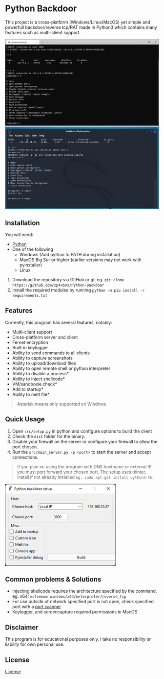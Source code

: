 # Python Backdoor

This project is a cross-platform (Windows/Linux/MacOS) yet simple and powerfull backdoor/reverse tcp/RAT made in Python3 which contains many features such as multi-client support.

![image](.github/resources/demo.png)
![image](.github/resources/demo2.png)

## Installation

You will need:

* [Python](https://www.python.org/downloads) 
* One of the following
  * Windows (Add python to PATH during installation)
  * MacOS Big Sur or higher (earlier versions may not work with pyinstaller)
  * Linux

1. Download the repository via GitHub or git eg. `git clone https://github.com/xp4xbox/Python-Backdoor`
2. Install the required modules by running `python -m pip install -r requirements.txt`

## Features

Currently, this program has several features, notably:

* Multi-client support
* Cross-platform server and client
* Fernet encryption
* Built-in keylogger
* Ability to send commands to all clients
* Ability to capture screenshots
* Ability to upload/download files
* Ability to open remote shell or python interpreter
* Ability to disable a process*
* Ability to inject shellcode*
* VM/sandboxie check*
* Add to startup*
* Ability to melt file*

> Asterisk means only supported on Windows 

## Quick Usage

1. Open `src/setup.py` in python and configure options to build the client
2. Check the `dist` folder for the binary.
3. Disable your firewall on the server or configure your firewall to allow the port chosen.
4. Run the `src/main_server.py -p <port>` to start the server and accept connections.

> If you plan on using the program with DNS hostname or external IP, you must port forward your chosen port.
> The setup uses tkinter, install if not already installed `eg. sudo apt-get install python3-tk`.

![image](.github/resources/setup.png)

## Common problems & Solutions

- Injecting shellcode requires the architecture specified by the command. eg. x64: `msfvenom windows/x64/meterpreter/reverse_tcp`
- For use outside of network specified port is not open, check specified port with a [port scanner](https://www.whatismyip.com/port-scanner/)
- Keylogger, and screencapture required permissions in MacOS

## Disclaimer

This program is for educational purposes only. I take no responsibility or liability for own personal use.

## License

[License](https://github.com/xp4xbox/Python-Backdoor/blob/master/license)
